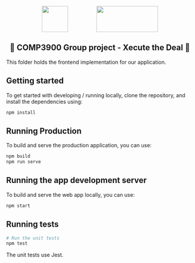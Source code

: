 <p align="center">
   <img src="https://raw.githubusercontent.com/unsw-cse-capstone-project/capstone-project-comp3900-f13a-ecksdee/master/web/public/logo512.png?token=AHIETN6MXPXP6Y7BCS5JIP27XKCW6" width="70" height="70" padding="35" align="center"> 
   <img width="70">
   <img src="https://www.unsw.edu.au/sites/all/themes/mobileunswcorporate/logo.png" width="165" height="70" align="center">
 </p>
<!-- <div style="display:flex; justify-content: justify-around;">
<img src="https://raw.githubusercontent.com/unsw-cse-capstone-project/capstone-project-comp3900-f13a-ecksdee/master/web/public/logo512.png?token=AHJHQ44J3VAZHXHPHB7F2227VU7DY" width="70" height="70" align="center"> 
<img src="https://www.unsw.edu.au/sites/all/themes/mobileunswcorporate/logo.png" width="165" height="70" align="center">
</div> -->


<h2 align="center"> 🤣 COMP3900 Group project - Xecute the Deal 🤣 </h2> 

This folder holds the frontend implementation for our application.

## Getting started

To get started with developing / running locally, clone the repository, and install the
dependencies using:

```bash
npm install
```

## Running Production

To build and serve the production application, you can use:

```bash
npm build
npm run serve
```

## Running the app development server

To build and serve the web app locally, you can use:

```bash
npm start
```

## Running tests

```bash
# Run the unit tests
npm test
```

The unit tests use Jest.
